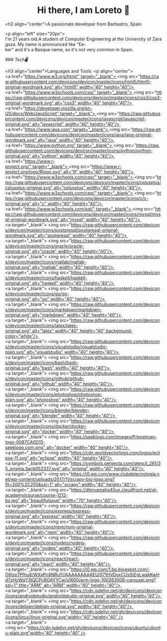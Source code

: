 
 <h1 align="center">Hi there, I am Loreto 💖</h1> 
  
 <h2 align="center">A passionate developer from Barbastro, Spain</h2> 
  
 <p align="left" size="20px"> 
 I'm 21 years old.A student of Computer Engineering at the University of Zaragoza. 
 My name is pronounced like "Ee-ker" and it's a Basque name, so it's not very common in Spain. 
 </p> 
  
 ### *Tech🖥️*  
  
 <h3 align="center">Languages and Tools:</h3> 
 <p align="center"> 
 <a href="https://www.w3.org/html/" target="_blank"> <img src="https://raw.githubusercontent.com/devicons/devicon/master/icons/html5/html5-original-wordmark.svg" alt="html5" width="40" height="40"/> </a> 
 <a href="https://www.w3schools.com/css/" target="_blank"> <img src="https://raw.githubusercontent.com/devicons/devicon/master/icons/css3/css3-original-wordmark.svg" alt="css3" width="40" height="40"/> </a> 
 <a href="https://developer.mozilla.org/en-US/docs/Web/JavaScript" target="_blank"> <img src="https://raw.githubusercontent.com/devicons/devicon/master/icons/javascript/javascript-original.svg" alt="javascript" width="40" height="40"/> </a> 
 <a href="https://www.java.com" target="_blank"> <img src="https://raw.githubusercontent.com/devicons/devicon/master/icons/java/java-original-wordmark.svg" alt="java" width="40" height="40"/> </a> 
 <a href="https://www.python.org" target="_blank"> <img src="https://raw.githubusercontent.com/devicons/devicon/master/icons/python/python-original.svg" alt="python" width="40" height="40"/> </a> 
 <a href="https://www.r-project.org/" target="_blank"> <img src="https://www.r-project.org/logo/Rlogo.svg" alt="R" width="40" height="40"/> </a> 
 <a href="https://www.w3schools.com/cpp/" target="_blank"> <img src="https://raw.githubusercontent.com/devicons/devicon/master/icons/cplusplus/cplusplus-original.svg" alt="cplusplus" width="40" height="40"/> </a> 
 <a href="https://www.w3schools.com/cpp/" target="_blank"> <img src="https://raw.githubusercontent.com/devicons/devicon/master/icons/c/c-original.svg" alt="c" width="40" height="40"/> </a> 
 <a href="https://www.w3schools.com/sql/" target="_blank"> <img src="https://raw.githubusercontent.com/devicons/devicon/master/icons/mysql/mysql-original-wordmark.svg" alt="mysql" width="40" height="40"/> </a> 
 <a target="_blank"> <img src="https://raw.githubusercontent.com/devicons/devicon/master/icons/postgresql/postgresql-original-wordmark.svg" alt="postgresql" width="40" height="40"/> </a> 
 <a target="_blank"> <img src="https://raw.githubusercontent.com/devicons/devicon/master/icons/oracle/oracle-original.svg" alt="oracle" width="40" height="40"/> </a> 
 <a target="_blank"> <img src="https://raw.githubusercontent.com/devicons/devicon/master/icons/matlab/matlab-original.svg" alt="matlab" width="40" height="40"/> </a> 
 <a target="_blank"> <img src="https://raw.githubusercontent.com/devicons/devicon/master/icons/haskell/haskell-original.svg" alt="haskell" width="40" height="40"/> </a> 
 <a target="_blank"> <img src="https://raw.githubusercontent.com/devicons/devicon/master/icons/go/go-original.svg" alt="go" width="40" height="40"/> </a> 
 <a target="_blank"> <img src="https://raw.githubusercontent.com/devicons/devicon/master/icons/markdown/markdown-original.svg" alt="markdown" width="40" height="40"/> </a> 
 <a target="_blank"> <img src="https://raw.githubusercontent.com/devicons/devicon/master/icons/latex/latex-original.svg" alt="latex" width="40" height="40" background-color="white"/> </a> 
 <a target="_blank"> <img src="https://raw.githubusercontent.com/devicons/devicon/master/icons/visualstudio/visualstudio-plain.svg" alt="visualstudio" width="40" height="40"/> </a> 
 <a target="_blank"> <img src="https://raw.githubusercontent.com/devicons/devicon/master/icons/bash/bash-original.svg" alt="bash" width="40" height="40"/> </a> 
 <a target="_blank"> <img src="https://raw.githubusercontent.com/devicons/devicon/master/icons/github/github-original.svg" alt="github" width="40" height="40"/> </a> 
 <a target="_blank"> <img src="https://raw.githubusercontent.com/devicons/devicon/master/icons/photoshop/photoshop-plain.svg" alt="photoshop" width="40" height="40"/> </a> 
 <a target="_blank"> <img src="https://raw.githubusercontent.com/devicons/devicon/master/icons/blender/blender-original.svg" alt="blender" width="40" height="40"/> </a> 
 <a target="_blank"> <img src="https://raw.githubusercontent.com/devicons/devicon/master/icons/docker/docker-original.svg" alt="docker" width="40" height="40"/> </a> 
 <a target="_blank"> <img src="https://seeklogo.com/images/P/postman-logo-0087CA0D15-seeklogo.com.png" alt="docker" width="40" height="40"/> </a> 
 <a target="_blank"> <img src="https://cdn.worldvectorlogo.com/logos/eclipse-11.svg" alt="eclipse" width="40" height="40"/> </a> 
 <a target="_blank"> <img src="https://symbols.getvecta.com/stencil_261/35_prisma.3acb052337.svg" alt="prisma" width="40" height="40"/> </a> 
 <a target="_blank"> <img src="https://i0.wp.com/www.clubdetecnologia.net/wp-content/uploads/2017/11/scrapy-big-logo.png?fit=200%2C255&ssl=1" alt="scrapy" width="40" height="40"/> </a> 
 <a target="_blank"> <img src="https://dtmvamahs40ux.cloudfront.net/gl-academy/course/course-1212-bs.jpg" alt="beautifulsoup" width="70" height="40"/> </a> 
 <a target="_blank"> <img src="https://raw.githubusercontent.com/devicons/devicon/master/icons/express/express-original.svg" alt="express" width="40" height="40"/> </a> 
 <a target="_blank"> <img src="https://raw.githubusercontent.com/devicons/devicon/master/icons/npm/npm-original-wordmark.svg" alt="npm" width="40" height="40"/> </a> 
 <a target="_blank"> <img src="https://raw.githubusercontent.com/devicons/devicon/master/icons/nodejs/nodejs-original.svg" alt="nodejs" width="40" height="40"/> </a> 
 <a target="_blank"> <img src="https://raw.githubusercontent.com/devicons/devicon/master/icons/react/react-original.svg" alt="react" width="40" height="40"/> </a> 
 <a target="_blank"> <img src="https://i0.wp.com/1.bp.blogspot.com/-O6lze7Pfhu8/WXxPn9NRuYI/AAAAAAAAAEU/071HVDoxCUsStEgLwakKwHd7zHzWqY3tQCPcBGAYYCw/s1600/arm-logo-100263008-carousel.png?ssl=1" title="ARM" alt="ARM" width="40" height="40"/> </a> 
 <a target="_blank"> <img src="https://cdn.jsdelivr.net/gh/devicons/devicon/icons/androidstudio/androidstudio-original.svg" width="40" height="40"/> </a> 
 <a target="_blank"> <img src="https://cdn.jsdelivr.net/gh/devicons/devicon/icons/debian/debian-original.svg" width="40" height="40"/> </a> 
 <a target="_blank"> <img src="https://cdn.jsdelivr.net/gh/devicons/devicon/icons/linux/linux-original.svg"width="40" height="40" /></a> 
 <a target="_blank"><img src="https://cdn.jsdelivr.net/gh/devicons/devicon/icons/ubuntu/ubuntu-plain.svg"width="40" height="40" /></a> 
  
  

  
  
  
  
  
 
